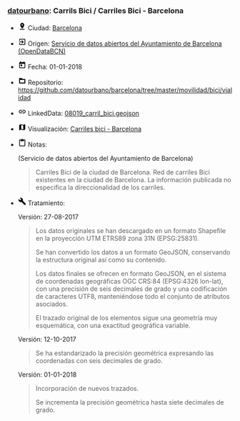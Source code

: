 ### [datourbano](https://github.com/datourbano): Carrils Bici / Carriles Bici - Barcelona

* ![](https://raw.githubusercontent.com/datourbano/simbologia/master/_/ubicacion_18.png) Ciudad: [Barcelona](https://datourbano.github.io/barcelona)
* ![](https://raw.githubusercontent.com/datourbano/simbologia/master/_/origen_18.png) Origen: [Servicio de datos abiertos del Ayuntamiento de Barcelona (OpenDataBCN)](http://opendata-ajuntament.barcelona.cat/data/es/dataset/carril-bici)
* ![](https://raw.githubusercontent.com/datourbano/simbologia/master/_/calendario_18.png) Fecha: 01-01-2018
* ![](https://raw.githubusercontent.com/datourbano/simbologia/master/_/carpeta_18.png) Repositorio: https://github.com/datourbano/barcelona/tree/master/movilidad/bici/vialidad
* ![](https://raw.githubusercontent.com/datourbano/simbologia/master/_/enlace_18.png) LinkedData: [08019_carril_bici.geojson](https://raw.githubusercontent.com/datourbano/barcelona/master/movilidad/bici/vialidad/08019_carril_bici.geojson)
* ![](https://raw.githubusercontent.com/datourbano/simbologia/master/_/mapa_18.png) Visualización: [Carriles bici - Barcelona](https://datourbano.github.io/barcelona/movilidad/bici/vialidad/08019_carril_bici)
* ![](https://raw.githubusercontent.com/datourbano/simbologia/master/_/notas_18.png) Notas:

  (Servicio de datos abiertos del Ayuntamiento de Barcelona)
  >Carriles Bici de la ciudad de Barcelona.
  >Red de carriles Bici existentes en la ciudad de Barcelona.
  >La información publicada no especifica la direccionalidad de los carriles.

* ![](https://raw.githubusercontent.com/datourbano/simbologia/master/_/herramienta_18.png) Tratamiento:

  Versión: 27-08-2017

  >Los datos originales se han descargado en un formato Shapefile en la proyección UTM ETRS89 zona 31N (EPSG:25831). 
  >
  >Se han convertido los datos a un formato GeoJSON, conservando la estructura original así como su contenido.
  >
  >Los datos finales se ofrecen en formato GeoJSON, en el sistema de coordenadas geográficas OGC CRS:84 (EPSG:4326 lon-lat), con una precisión de seis decimales de grado y una codificación de caracteres UTF8, manteniéndose todo el conjunto de atributos asociados.
  >
  >El trazado original de los elementos sigue una geometría muy esquemática, con una exactitud geográfica variable.
    
  Versión: 12-10-2017
  
  >Se ha estandarizado la precisión geométrica expresando las coordenadas con seis decimales de grado.
 
  Versión: 01-01-2018

  > Incorporación de nuevos trazados.
  >
  > Se incrementa la precisión geométrica hasta siete decimales de grado.
     


